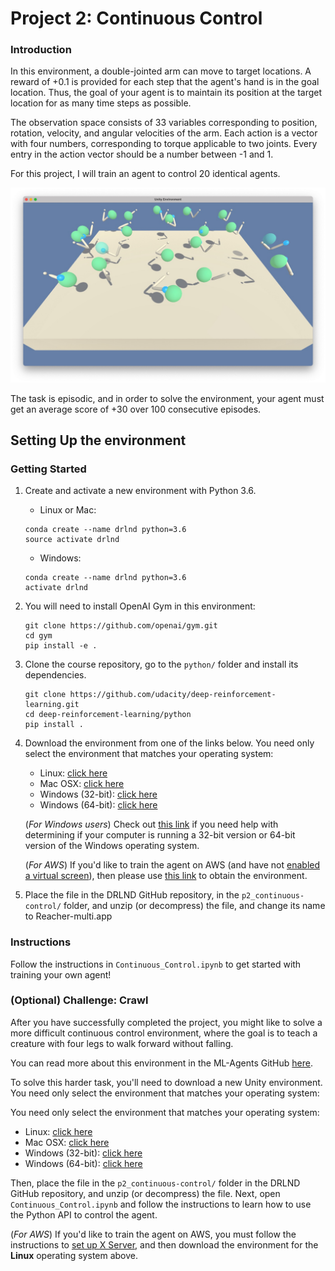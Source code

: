 [//]: # (Image References)

[image1]: ./Reacher.jpg "Trained Agent"

# Project 2: Continuous Control

### Introduction

In this environment, a double-jointed arm can move to target locations.
A reward of +0.1 is provided for each step that the agent's hand is in
the goal location. Thus, the goal of your agent is to maintain its
position at the target location for as many time steps as possible.

The observation space consists of 33 variables corresponding to position,
rotation, velocity, and angular velocities of the arm. Each action is a
vector with four numbers, corresponding to torque applicable to two
joints. Every entry in the action vector should be a number between -1
and 1.

For this project, I will train an agent to control 20 identical agents.  

![Trained Agent][image1]


The task is episodic, and in order to solve the environment, your agent
must get an average score of +30 over 100 consecutive episodes.


## Setting Up the environment

### Getting Started

1. Create and activate a new environment with Python 3.6.
   * Linux or Mac:
   ```shell
   conda create --name drlnd python=3.6
   source activate drlnd
   ```
   * Windows:
   ```shell
   conda create --name drlnd python=3.6
   activate drlnd
   ```
2. You will need to install OpenAI Gym in this environment:
   ```shell
   git clone https://github.com/openai/gym.git
   cd gym
   pip install -e .
   ```

3. Clone the course repository, go to the `python/` folder and install its dependencies.
   ```shell
   git clone https://github.com/udacity/deep-reinforcement-learning.git
   cd deep-reinforcement-learning/python
   pip install .
   ```

4. Download the environment from one of the links below.  You need only select the environment that matches your operating system:
    - Linux: [click here](https://s3-us-west-1.amazonaws.com/udacity-drlnd/P2/Reacher/Reacher_Linux.zip)
    - Mac OSX: [click here](https://s3-us-west-1.amazonaws.com/udacity-drlnd/P2/Reacher/Reacher.app.zip)
    - Windows (32-bit): [click here](https://s3-us-west-1.amazonaws.com/udacity-drlnd/P2/Reacher/Reacher_Windows_x86.zip)
    - Windows (64-bit): [click here](https://s3-us-west-1.amazonaws.com/udacity-drlnd/P2/Reacher/Reacher_Windows_x86_64.zip)
    
    (_For Windows users_) Check out [this link](https://support.microsoft.com/en-us/help/827218/how-to-determine-whether-a-computer-is-running-a-32-bit-version-or-64) if you need help with determining if your computer is running a 32-bit version or 64-bit version of the Windows operating system.

    (_For AWS_) If you'd like to train the agent on AWS (and have not [enabled a virtual screen](https://github.com/Unity-Technologies/ml-agents/blob/master/docs/Training-on-Amazon-Web-Service.md)), then please use [this link](https://s3-us-west-1.amazonaws.com/udacity-drlnd/P1/Banana/Banana_Linux_NoVis.zip) to obtain the environment.

5. Place the file in the DRLND GitHub repository, in the `p2_continuous-control/` folder,
   and unzip (or decompress) the file, and change its name to Reacher-multi.app

### Instructions

Follow the instructions in `Continuous_Control.ipynb` to get started with training your own agent!  

### (Optional) Challenge: Crawl

After you have successfully completed the project, you might like to solve a more
difficult continuous control environment, where the goal is to teach a creature
with four legs to walk forward without falling.

You can read more about this environment in the ML-Agents GitHub [here](https://github.com/Unity-Technologies/ml-agents/blob/master/docs/Learning-Environment-Examples.md#crawler).

To solve this harder task, you'll need to download a new Unity environment.
You need only select the environment that matches your operating system:

You need only select the environment that matches your operating system:
- Linux: [click here](https://s3-us-west-1.amazonaws.com/udacity-drlnd/P2/Crawler/Crawler_Linux.zip)
- Mac OSX: [click here](https://s3-us-west-1.amazonaws.com/udacity-drlnd/P2/Crawler/Crawler.app.zip)
- Windows (32-bit): [click here](https://s3-us-west-1.amazonaws.com/udacity-drlnd/P2/Crawler/Crawler_Windows_x86.zip)
- Windows (64-bit): [click here](https://s3-us-west-1.amazonaws.com/udacity-drlnd/P2/Crawler/Crawler_Windows_x86_64.zip)

Then, place the file in the `p2_continuous-control/` folder in the DRLND GitHub repository, and unzip (or decompress) the file.  Next, open `Continuous_Control.ipynb` and follow the instructions to learn how to use the Python API to control the agent.

(_For AWS_) If you'd like to train the agent on AWS, you must follow the instructions to [set up X Server](https://github.com/Unity-Technologies/ml-agents/blob/master/docs/Training-on-Amazon-Web-Service.md), and then download the environment for the **Linux** operating system above.
